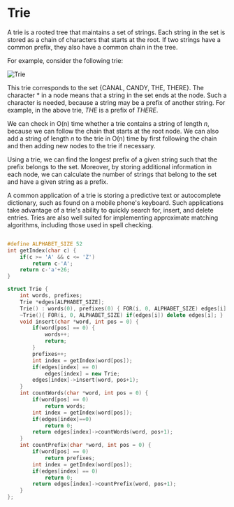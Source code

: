 # Trie

A trie is a rooted tree that maintains a set of strings. Each string in the set is stored as a chain of characters that starts at the root. If two strings have a common prefix, they also have a common chain in the tree.

For example, consider the following trie:

![Trie](https://i.imgur.com/Qb7dXa1.png)

This trie corresponds to the set {CANAL, CANDY, THE, THERE}. The character \* in a node means that a string in the set ends at the node. Such a character is needed, because a string may be a prefix of another string. For example, in the above trie,
_THE_ is a prefix of _THERE_.

We can check in O(n) time whether a trie contains a string of length _n_, because we can follow the chain that starts at the root node. We can also add a string of length _n_ to the trie in O(n) time by first following the chain and then adding new
nodes to the trie if necessary.

Using a trie, we can find the longest prefix of a given string such that the prefix belongs to the set. Moreover, by storing additional information in each node, we can calculate the number of strings that belong to the set and have a given string as a prefix.

A common application of a trie is storing a predictive text or autocomplete dictionary, such as found on a mobile phone's keyboard. Such applications take advantage of a trie's ability to quickly search for, insert, and delete entries. Tries are also well suited for implementing approximate matching algorithms, including those used in spell checking.

```cpp

#define ALPHABET_SIZE 52
int getIndex(char c) {
	if(c >= 'A' && c <= 'Z')
		return c-'A';
	return c-'a'+26;
}

struct Trie {
	int words, prefixes;
	Trie *edges[ALPHABET_SIZE];
	Trie() : words(0), prefixes(0) { FOR(i, 0, ALPHABET_SIZE) edges[i] = 0; }
	~Trie(){ FOR(i, 0, ALPHABET_SIZE) if(edges[i]) delete edges[i]; }
	void insert(char *word, int pos = 0) {
		if(word[pos] == 0) {
			words++;
			return;
		}
		prefixes++;
		int index = getIndex(word[pos]);
		if(edges[index] == 0)
			edges[index] = new Trie;
		edges[index]->insert(word, pos+1);
	}
	int countWords(char *word, int pos = 0) {
		if(word[pos] == 0)
			return words;
		int index = getIndex(word[pos]);
		if(edges[index]==0)
			return 0;
		return edges[index]->countWords(word, pos+1);
	}
	int countPrefix(char *word, int pos = 0) {
		if(word[pos] == 0)
			return prefixes;
		int index = getIndex(word[pos]);
		if(edges[index] == 0)
			return 0;
		return edges[index]->countPrefix(word, pos+1);
	}
};

```
